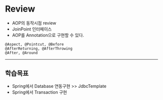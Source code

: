 # Review

- AOP의 동작시점 review
- JoinPoint 인터페이스
- AOP를 Annotation으로 구현할 수 있다.
```
@Aspect, @Pointcut, @Before
@AfterReturning, @AfterThrowing
@After, @Around
```

-----------------------------------------------------

## 학습목표
- Spring에서 Database 연동구현 >> JdbcTemplate
- Spring에서 Transaction 구현

